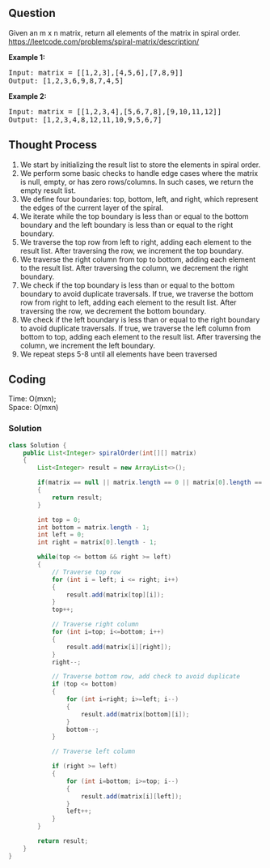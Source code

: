 ## Question
Given an m x n matrix, return all elements of the matrix in spiral order.
https://leetcode.com/problems/spiral-matrix/description/

**Example 1:**
<pre>
Input: matrix = [[1,2,3],[4,5,6],[7,8,9]]
Output: [1,2,3,6,9,8,7,4,5]
</pre>

**Example 2:**
<pre>
Input: matrix = [[1,2,3,4],[5,6,7,8],[9,10,11,12]]
Output: [1,2,3,4,8,12,11,10,9,5,6,7]
</pre>

## Thought Process
1. We start by initializing the result list to store the elements in spiral order.
2. We perform some basic checks to handle edge cases where the matrix is null, empty, or has zero rows/columns. In such cases, we return the empty result list.
3. We define four boundaries: top, bottom, left, and right, which represent the edges of the current layer of the spiral.
4. We iterate while the top boundary is less than or equal to the bottom boundary and the left boundary is less than or equal to the right boundary.
5. We traverse the top row from left to right, adding each element to the result list. After traversing the row, we increment the top boundary.
6. We traverse the right column from top to bottom, adding each element to the result list. After traversing the column, we decrement the right boundary.
7. We check if the top boundary is less than or equal to the bottom boundary to avoid duplicate traversals. If true, we traverse the bottom row from right to left, adding each element to the result list. After traversing the row, we decrement the bottom boundary.
8. We check if the left boundary is less than or equal to the right boundary to avoid duplicate traversals. If true, we traverse the left column from bottom to top, adding each element to the result list. After traversing the column, we increment the left boundary.
9. We repeat steps 5-8 until all elements have been traversed

## Coding
Time: O(mxn); </br>
Space: O(mxn)

### Solution
```java
class Solution {
    public List<Integer> spiralOrder(int[][] matrix)
    {
        List<Integer> result = new ArrayList<>();

        if(matrix == null || matrix.length == 0 || matrix[0].length == 0)
        {
            return result;
        }

        int top = 0;
        int bottom = matrix.length - 1;
        int left = 0;
        int right = matrix[0].length - 1;

        while(top <= bottom && right >= left)
        {
            // Traverse top row
            for (int i = left; i <= right; i++)
            {
                result.add(matrix[top][i]);
            }
            top++;

            // Traverse right column
            for (int i=top; i<=bottom; i++)
            {
                result.add(matrix[i][right]);
            }
            right--;

            // Traverse bottom row, add check to avoid duplicate
            if (top <= bottom)
            {
                for (int i=right; i>=left; i--)
                {
                    result.add(matrix[bottom][i]);
                }
                bottom--;
            }

            // Traverse left column

            if (right >= left)
            {
                for (int i=bottom; i>=top; i--)
                {
                    result.add(matrix[i][left]);
                }
                left++;
            }
        }

        return result;
    }
}
```


